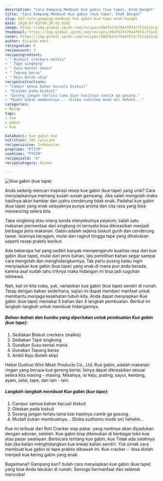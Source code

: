 ```yaml
---
description: "Cara Gampang Membuat Kue gabin (kue tape), Enak Banget"
title: "Cara Gampang Membuat Kue gabin (kue tape), Enak Banget"
slug: 827-cara-gampang-membuat-kue-gabin-kue-tape-enak-banget
date: 2020-07-03T09:29:43.814Z
image: https://img-global.cpcdn.com/recipes/d94f617e79a4f074/751x532cq70/kue-gabin-kue-tape-foto-resep-utama.jpg
thumbnail: https://img-global.cpcdn.com/recipes/d94f617e79a4f074/751x532cq70/kue-gabin-kue-tape-foto-resep-utama.jpg
cover: https://img-global.cpcdn.com/recipes/d94f617e79a4f074/751x532cq70/kue-gabin-kue-tape-foto-resep-utama.jpg
author: Ricardo Hart
ratingvalue: 4
reviewcount: 3
recipeingredient:
- " Biskuit creckers malkis"
- " Tape singkong"
- " Susu kental manis"
- " Tepung beras"
- " Keju boleh skip"
recipeinstructions:
- "Campur semua bahan kecuali biskuit"
- "Oleskan pada biskuit"
- "Goreng jangan terlalu lama biar hasilnya cantik ga gosong."
- "Mudah bukan membuatnya... (Siska suditomo mode on) hehehe..."
categories:
- Resep
tags:
- kue
- gabin
- kue

katakunci: kue gabin kue 
nutrition: 193 calories
recipecuisine: Indonesian
preptime: "PT37M"
cooktime: "PT47M"
recipeyield: "4"
recipecategory: Dinner

---
```



![Kue gabin (kue tape)](https://img-global.cpcdn.com/recipes/d94f617e79a4f074/751x532cq70/kue-gabin-kue-tape-foto-resep-utama.jpg)

Anda sedang mencari inspirasi resep kue gabin (kue tape) yang unik? Cara menyiapkannya memang susah-susah gampang. Jika salah mengolah maka hasilnya akan hambar dan justru cenderung tidak enak. Padahal kue gabin (kue tape) yang enak selayaknya punya aroma dan cita rasa yang bisa memancing selera kita.

Tape singkong atau orang sunda menyebutnya peyeum, salah satu makanan permentasi dari singkong ini ternyata bisa dikreasikan menjadi berbagai jenis makanan. Gabin adalah sejenis biskuit gurih dan cenderung tawar. Isiannya beragam, mulai dari ragout hingga tape yang dihaluskan seperti resep praktis berikut.

Ada beberapa hal yang sedikit banyak mempengaruhi kualitas rasa dari kue gabin (kue tape), mulai dari jenis bahan, lalu pemilihan bahan segar sampai cara mengolah dan menghidangkannya. Tak perlu pusing kalau ingin menyiapkan kue gabin (kue tape) yang enak di mana pun anda berada, karena asal sudah tahu triknya maka hidangan ini bisa jadi suguhan istimewa.


Nah, kali ini kita coba, yuk, variasikan kue gabin (kue tape) sendiri di rumah. Tetap dengan bahan sederhana, sajian ini dapat memberi manfaat untuk membantu menjaga kesehatan tubuh kita. Anda dapat menyiapkan Kue gabin (kue tape) memakai 5 bahan dan 4 langkah pembuatan. Berikut ini langkah-langkah untuk membuat hidangannya.

<!--inarticleads1-->

##### Bahan-bahan dan bumbu yang diperlukan untuk pembuatan Kue gabin (kue tape):

1. Sediakan  Biskuit creckers (malkis)
1. Sediakan  Tape singkong
1. Gunakan  Susu kental manis
1. Gunakan  Tepung beras
1. Ambil  Keju (boleh skip)


Hebei Oushuo Wire Mesh Products Co., Ltd. Kue gabin, adalah makanan ringan yang berupa kue goreng berisi. Isinya dapat dikreasikan sesuai selera kita masing - masing. Misalnya, isi keju, puding, sayur, kentang, ayam, selai, tape, dan lain - lain. 

<!--inarticleads2-->

##### Langkah-langkah membuat Kue gabin (kue tape):

1. Campur semua bahan kecuali biskuit
1. Oleskan pada biskuit
1. Goreng jangan terlalu lama biar hasilnya cantik ga gosong.
1. Mudah bukan membuatnya... (Siska suditomo mode on) hehehe...


Kue ini terbuat dari Roti Cracker siap pakai. yang nantinya akan dipadukan dengan adonan, setelah. Kue gabin bisa ditemukan di berbagai toko kue atau pasar swalayan. Berbicara tentang kue gabin, kue Tidak ada salahnya kan jika kalian menghidangkan kue kreasi kalian sendiri. Yuk simak cara membuat kue gabin isi tape praktis dibawah ini. Kue cracker ✅ bisa diolah menjadi kue kering gabin yang enak. 

Bagaimana? Gampang kan? Itulah cara menyiapkan kue gabin (kue tape) yang bisa Anda lakukan di rumah. Semoga bermanfaat dan selamat mencoba!
